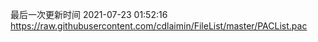 最后一次更新时间 2021-07-23 01:52:16
https://raw.githubusercontent.com/cdlaimin/FileList/master/PACList.pac


